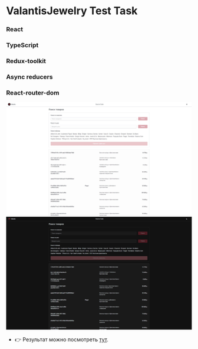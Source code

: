 # ValantisJewelry Test Task

### React
### TypeScript
### Redux-toolkit
### Async reducers
### React-router-dom

![](github/Light.jpg)
![](github/Dark.jpg)

* :point_right: Результат можно посмотреть [тут](https://paulsamps.github.io/ValantisJewelry/).
